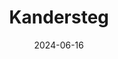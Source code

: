 ---
title: "Kandersteg"
excerpt: "Where sapphire breathes within Oeschinensee's crystal depths"
description: "Where sapphire breathes within Oeschinensee's crystal depths"
permalink: /voyage/kandersteg
gallery_name: "kandersteg"
date: 2024-06-16
header:
  overlay_image: kandersteg_3v1.jpg
---